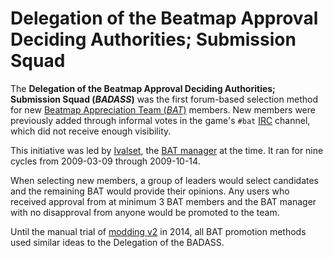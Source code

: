 # Delegation of the Beatmap Approval Deciding Authorities; Submission Squad

The **Delegation of the Beatmap Approval Deciding Authorities; Submission Squad (*BADASS*)** was the first forum-based selection method for new [Beatmap Appreciation Team (*BAT*)](/wiki/Modding/Beatmap_Appreciation_Team) members. New members were previously added through informal votes in the game's `#bat` [IRC](/wiki/Community/Internet_Relay_Chat) channel, which did not receive enough visibility.

This initiative was led by [Ivalset](https://osu.ppy.sh/users/827), the [BAT manager](/wiki/Modding/BAT_Managers) at the time. It ran for nine cycles from 2009-03-09 through 2009-10-14.

When selecting new members, a group of leaders would select candidates and the remaining BAT would provide their opinions. Any users who received approval from at minimum 3 BAT members and the BAT manager with no disapproval from anyone would be promoted to the team.

Until the manual trial of [modding v2](/wiki/Beatmap_discussion) in 2014, all BAT promotion methods used similar ideas to the Delegation of the BADASS.
